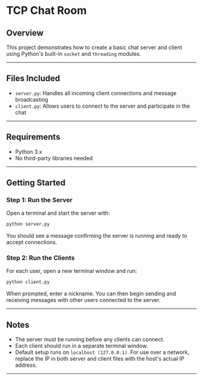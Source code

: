 # TCP Chat Room 

## Overview

This project demonstrates how to create a basic chat server and client using Python's built-in `socket` and `threading` modules. 

---

## Files Included

- `server.py`: Handles all incoming client connections and message broadcasting
- `client.py`: Allows users to connect to the server and participate in the chat

---

## Requirements

- Python 3.x
- No third-party libraries needed

---

## Getting Started

### Step 1: Run the Server

Open a terminal and start the server with:

```bash
python server.py
```

You should see a message confirming the server is running and ready to accept connections.

### Step 2: Run the Clients

For each user, open a new terminal window and run:

```bash
python client.py
```

When prompted, enter a nickname. You can then begin sending and receiving messages with other users connected to the server.

---

## Notes

- The server must be running before any clients can connect.
- Each client should run in a separate terminal window.
- Default setup runs on `localhost (127.0.0.1)`. For use over a network, replace the IP in both server and client files with the host's actual IP address.

---
